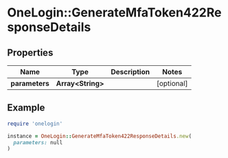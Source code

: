 # OneLogin::GenerateMfaToken422ResponseDetails

## Properties

| Name | Type | Description | Notes |
| ---- | ---- | ----------- | ----- |
| **parameters** | **Array&lt;String&gt;** |  | [optional] |

## Example

```ruby
require 'onelogin'

instance = OneLogin::GenerateMfaToken422ResponseDetails.new(
  parameters: null
)
```

